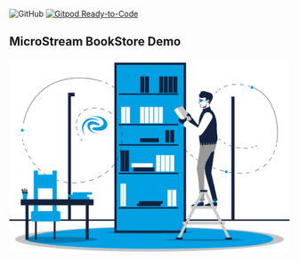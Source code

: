 ![GitHub](https://img.shields.io/github/license/microstream-one/bookstore-demo)
[![Gitpod Ready-to-Code](https://img.shields.io/badge/Gitpod-ready--to--code-blue?logo=gitpod)](https://gitpod.io/#https://github.com/microstream-one/bookstore-demo)

## MicroStream BookStore Demo

![BookStore Demo](./src/main/resources/META-INF/resources/frontend/images/bookstoredemo.svg?raw=true)
